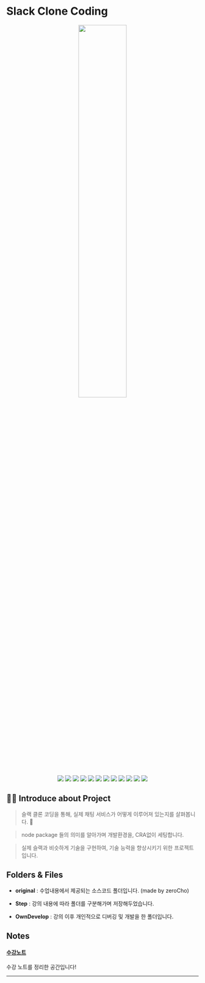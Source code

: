 # Slack Clone Coding

<p align='center'>
<img width='50%' src='https://d34u8crftukxnk.cloudfront.net/slackpress/prod/sites/6/SlackLogo_CompanyNews_PrimaryAubergine_Hero-5.jpg?d=500x500&f=fill'>
</p>

<p align='center'>
    <img src="https://img.shields.io/badge/React-v17.0.2-blue?logo=React"/>
    <img src="https://img.shields.io/badge/node.js-v14.15.5-green?logo=Node.js"/>
    <img src="https://img.shields.io/badge/emotion-^11.7.1-ff69b4?logo=emotion"/>
    <img src="https://img.shields.io/badge/express-^4.17.1-ff69b4?logo=express"/>
    <img src="https://img.shields.io/badge/axios-^0.24.0-critical?logo=axios"/>
    <img src="https://img.shields.io/badge/swr-^1.1.1-critical?logo=swr"/>
    <img src="https://img.shields.io/badge/Typescript-v4.5.4-blue?logo=typescript"/>
    <img src="https://img.shields.io/badge/socket.io-^2.4.1-orange?logo=socket.io">
    <img src="https://img.shields.io/badge/webpack-^5.65.0-orange?logo=webpack">
    <img src="https://img.shields.io/badge/babel-^7.16.5-orange?logo=babel">
    <img src="https://img.shields.io/badge/prettier-^2.5.1-yellow?logo=prettier" />
    <img src="https://img.shields.io/badge/eslint-^8.5.0-yellow?logo=eslint">
</p>

## 💁‍♂️ Introduce about Project

> 슬랙 클론 코딩을 통해, 실제 채팅 서비스가 어떻게 이루어져 있는지를 살펴봅니다. 👐

> node package 들의 의미를 알아가며 개발환경을, CRA없이 세팅합니다.

> 실제 슬랙과 비슷하게 기술을 구현하여, 기술 능력을 향상시키기 위한 프로젝트입니다.

## Folders & Files

- **original** : 수업내용에서 제공되는 소스코드 폴더입니다. (made by zeroCho)

- **Step** : 강의 내용에 따라 폴더를 구분해가며 저장해두었습니다.

- **OwnDevelop** : 강의 이후 개인적으로 디버깅 및 개발을 한 폴더입니다.

## Notes

#### [수강노트](https://brash-wave-2cb.notion.site/Slack-clone-coding-with-ZeroCho-d205cc61945845e48eab3c5cbc0499e4)

수강 노트를 정리한 공간입니다!

---
